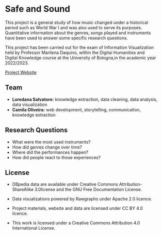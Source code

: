 # Safe and Sound

This project is a general study of how music changed under a historical period such as World War I and was also used to serve its purposes. Quantitative information about the genres, songs played and instruments have been used to answer some specific research questions.

This project has been carried out for the exam of Information Visualization held by Professor Marilena Daquino, within the Digital Humanities and Digital Knowledge course at the University of Bologna,in the academic year 2022/2023.

[Project Website](https://safeandsoundinfoviz.github.io/safe_and_sound/)

Team
-
- **Loredana Salvatore:** knowledge extraction, data cleaning, data analysis, data visualization
- **Camila Oliveira:** web development, storytelling, communication, knowledge extraction

Research Questions
-
- What were the most used instruments?
- How did genres change over time?
- Where did the performances happen?
- How did people react to those experiences?
    
License
-
- DBpedia data are available under Creative Commons Attribution-ShareAlike 3.0license and the GNU Free Documentation License.
- Data visualizations powered by Rawgraphs under Apache 2.0 licence.
- Project materials, website and data are licensed under CC BY 4.0 licence.

- This work is licensed under a Creative Commons Attribution 4.0 International License.



